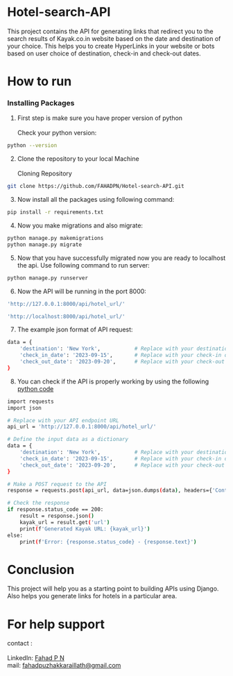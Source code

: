 # Hotel-search-API

This project contains the API for generating links that redirect you to the search results of Kayak.co.in website based on the date and destination of your choice. This helps you to create HyperLinks in your website or bots based on user choice of destination, check-in and check-out dates.

# How to run
### Installing Packages
1. First step is make sure you have proper version of python<br><br>Check your python version:<br>
```sh
python --version
```

2. Clone the repository to your local Machine<br><br> Cloning Repository
```sh
git clone https://github.com/FAHADPN/Hotel-search-API.git
```

3. Now install all the packages using following command:<br>
```sh
pip install -r requirements.txt
```
4. Now you make migrations and also migrate:
```sh
python manage.py makemigrations
python manage.py migrate
```

5. Now that you have successfully migrated now you are ready to localhost the api. Use following command to run server:
```sh
python manage.py runserver
```

6. Now the API will be running in the port 8000:
```sh
'http://127.0.0.1:8000/api/hotel_url/'
```
```sh
'http://localhost:8000/api/hotel_url/'
```

7. The example json format of API request:
```sh
data = {
    'destination': 'New York',           # Replace with your destination
    'check_in_date': '2023-09-15',       # Replace with your check-in date
    'check_out_date': '2023-09-20',      # Replace with your check-out date
}

```

8. You can check if the API is properly working by using the following [python code](https://github.com/FAHADPN/Hotel-search-API/blob/main/api-test.py)

```sh
import requests
import json

# Replace with your API endpoint URL
api_url = 'http://127.0.0.1:8000/api/hotel_url/'

# Define the input data as a dictionary
data = {
    'destination': 'New York',           # Replace with your destination
    'check_in_date': '2023-09-15',       # Replace with your check-in date
    'check_out_date': '2023-09-20',      # Replace with your check-out date
}

# Make a POST request to the API
response = requests.post(api_url, data=json.dumps(data), headers={'Content-Type': 'application/json'})

# Check the response
if response.status_code == 200:
    result = response.json()
    kayak_url = result.get('url')
    print(f'Generated Kayak URL: {kayak_url}')
else:
    print(f'Error: {response.status_code} - {response.text}')

```

# Conclusion

This project will help you as a starting point to building APIs using Django. Also helps you generate links for hotels in a particular area.

# For help support

contact : <br><br>LinkedIn: [Fahad P N](https://www.linkedin.com/in/fahadpn)
<br> mail: [fahadpuzhakkaraillath@gmail.com](mailto:fahadpuzhallaraillath@gmail.com)